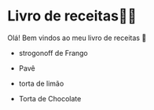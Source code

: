 # Livro de receitas:man_cook:

Olá! Bem vindos ao meu livro de receitas :clap:

- strogonoff de Frango

- Pavê

- torta de limão

- Torta de Chocolate
